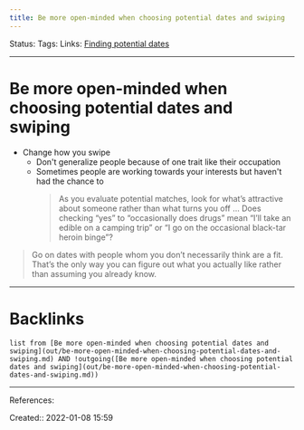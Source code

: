 ```yaml
---
title: Be more open-minded when choosing potential dates and swiping
---
```

Status: 
Tags: 
Links: [Finding potential dates](out/finding-potential-dates.md)
___
# Be more open-minded when choosing potential dates and swiping
- Change how you swipe
	- Don't generalize people because of one trait like their occupation
	- Sometimes people are working towards your interests but haven't had the chance to
		> As you evaluate potential matches, look for what’s attractive about someone rather than what turns you off ... Does checking “yes” to “occasionally does drugs” mean “I’ll take an edible on a camping trip” or “I go on the occasional black-tar heroin binge”?

> Go on dates with people whom you don’t necessarily think are a fit. That’s the only way you can figure out what you actually like rather than assuming you already know.
___
# Backlinks
```dataview
list from [Be more open-minded when choosing potential dates and swiping](out/be-more-open-minded-when-choosing-potential-dates-and-swiping.md) AND !outgoing([Be more open-minded when choosing potential dates and swiping](out/be-more-open-minded-when-choosing-potential-dates-and-swiping.md))
```
___
References:

Created:: 2022-01-08 15:59
